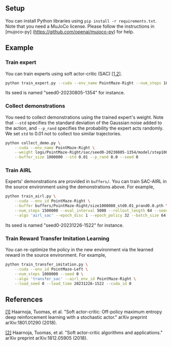 ## Setup
You can install Python libraries using `pip install -r requirements.txt`. Note that you need a MuJoCo license. Please follow the instructions in [mujoco-py] (https://github.com/openai/mujoco-py) for help.

## Example
### Train expert
You can train experts using soft actor-critic (SAC) [[1,2]](#references).  

```bash
python train_expert.py --cuda --env_name PointMaze-Right --num_steps 1000000 --seed 0
```

Its seed is named "seed0-20230805-1354" for instance. 

### Collect demonstrations
You need to collect demonstrations using the trained expert's weight. Note that `--std` specifies the standard deviation of the Gaussian noise added to the action, and `--p_rand` specifies the probability the expert acts randomly. We set `std` to 0.01 not to collect too similar trajectories.

```bash
python collect_demo.py \
    --cuda --env_name PointMaze-Right \
    --weight logs/PointMaze-Right/sac/seed0-20230805-1354/model/step1000000/actor.pth \
    --buffer_size 1000000 --std 0.01 --p_rand 0.0 --seed 0
```

### Train AIRL
Experts' demonstrations are provided in `buffers/`. You can train SAC-AIRL in the source environment using the demonstrations above. For example, 

```bash
python train_airl.py \
    --cuda --env_id PointMaze-Right \
    --buffer buffers/PointMaze-Right/size1000000_std0.01_prand0.0.pth \
    --num_steps 1500000 --eval_interval 5000 --rollout_length 64 --seed 0 \
    --algo 'airl_sac' --epoch_disc 1 --epoch_policy 32 --batch_size 64 --cuda_id 0
```

Its seed is named "seed0-20231226-1522" for instance. 

### Train Reward Transfer Imitation Learning
You can re-optimize the policy in the new environment via the learned reward in the source environment. For example, 

```bash
python train_transfer_imitation.py \
    --cuda --env_id PointMaze-Left \
    --num_steps 1000000 --seed 0 \
    --algo 'transfer_sac' --airl_env_id PointMaze-Right \
    --load_seed 0 --load_time 20231226-1522 --cuda_id 0
```


## References
[[1]](https://arxiv.org/abs/1801.01290) Haarnoja, Tuomas, et al. "Soft actor-critic: Off-policy maximum entropy deep reinforcement learning with a stochastic actor." arXiv preprint arXiv:1801.01290 (2018).

[[2]](https://arxiv.org/abs/1812.05905) Haarnoja, Tuomas, et al. "Soft actor-critic algorithms and applications." arXiv preprint arXiv:1812.05905 (2018).


